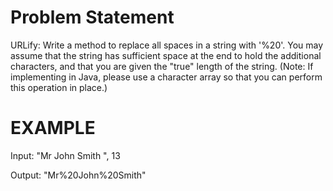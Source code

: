 Problem Statement
=================


URLify: Write a method to replace all spaces in a string with '%20'. You may assume that the string has sufficient space at the end to hold the additional characters, and that you are given the "true" length of the string. (Note: If implementing in Java, please use a character array so that you can perform this operation in place.)


EXAMPLE
=======

Input: "Mr John Smith     ", 13

Output: "Mr%20John%20Smith"



